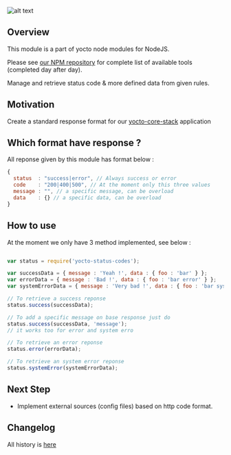 ![alt text](https://david-dm.org/yoctore/yocto-status-codes.svg "Dependencies Status")

## Overview

This module is a part of yocto node modules for NodeJS.

Please see [our NPM repository](https://www.npmjs.com/~yocto) for complete list of available tools (completed day after day).

Manage and retrieve status code & more defined data from given rules.

## Motivation

Create a standard response format for our [yocto-core-stack](https://www.npmjs.com/package/yocto-core-stack) application

## Which format have response ?

All reponse given by this module has format below : 

```javascript
{
  status  : "success|error", // Always success or error
  code    : "200|400|500", // At the moment only this three values
  message : "", // a specific message, can be overload 
  data    : {} // a specific data, can be overload 
}
```

## How to use

At the moment we only have 3 method implemented, see below : 

```javascript

var status = require('yocto-status-codes');

var successData = { message : 'Yeah !', data : { foo : 'bar' } };
var errorData = { message : 'Bad !', data : { foo : 'bar error' } };
var systemErrorData = { message : 'Very bad !', data : { foo : 'bar system' } };

// To retrieve a success reponse
status.success(successData);

// To add a specific message on base response just do
status.success(successData, 'message');
// it works too for error and system erro

// To retrieve an error reponse
status.error(errorData);

// To retrieve an system error reponse
status.systemError(systemErrorData);
```

## Next Step

- Implement external sources (config files) based on http code format.

## Changelog

All history is [here](https://gitlab.com/yocto-node-modules/yocto-status-codes/blob/master/CHANGELOG.md)